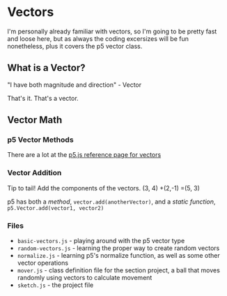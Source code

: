 # Vectors
I'm personally already familiar with vectors, so I'm going to be pretty fast and loose here, but as always the coding excersizes will be fun nonetheless, plus it covers the p5 vector class.

## What is a Vector?
"I have both magnitude and direction" - Vector

That's it. That's a vector.

## Vector Math
### p5 Vector Methods
There are a lot at the [p5.js reference page for vectors](https://p5js.org/reference/#/p5.Vector)

### Vector Addition
Tip to tail! Add the components of the vectors.
    (3, 4)
   +(2,-1)
   =(5, 3)

p5 has both a *method*, `vector.add(anotherVector)`, and a *static function*, `p5.Vector.add(vector1, vector2)`

### Files
* `basic-vectors.js` - playing around with the p5 vector type
* `random-vectors.js` - learning the proper way to create random vectors
* `normalize.js` - learning p5's normalize function, as well as some other vector operations
* `mover.js` - class definition file for the section project, a ball that moves randomly using vectors to calculate movement
* `sketch.js` - the project file

